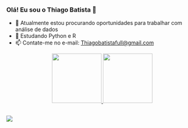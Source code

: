 ### Olá! Eu sou o Thiago Batista 👋

- 🔭 Atualmente estou procurando oportunidades para trabalhar com análise de dados
- 🌱 Estudando Python e R
- 📫 Contate-me no e-mail: Thiagobatistafull@gmail.com
<div align="center">
  <a href="https://github.com/ThiagoBat">
  <img height="130em" src="https://github-readme-stats.vercel.app/api?username=ThiagoBat&show_icons=true&theme=tokyonight&include_all_commits=true&count_private=true"/>
  <img height="130em" src="https://github-readme-stats.vercel.app/api/top-langs/?username=ThiagoBat&layout=compact&langs_count=7&theme=tokyonight"/>
</div>

  ##
 
<div> 
  <a href="https://www.linkedin.com/in/thiago-ramos-batista-74798b177" target="_blank"><img src="https://img.shields.io/badge/-LinkedIn-%230077B5?style=for-the-badge&logo=linkedin&logoColor=white" target="_blank"></a> 
  
  </div>
